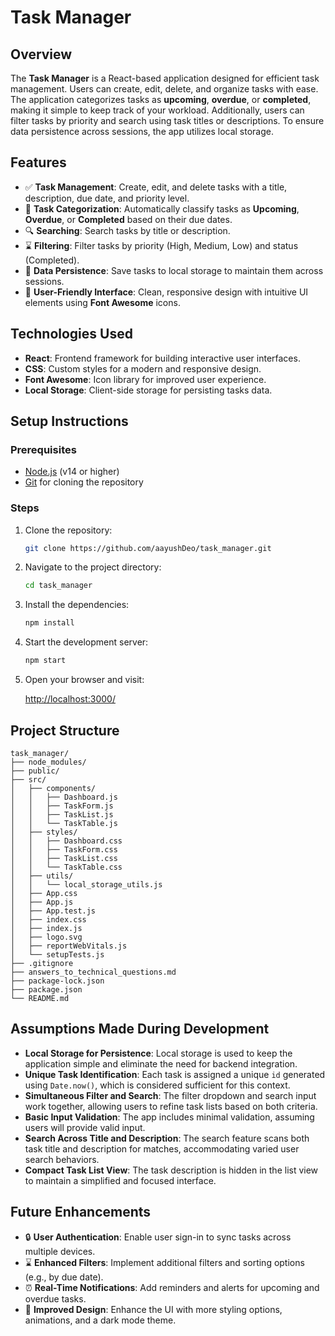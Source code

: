 # **Task Manager**

## **Overview**

The **Task Manager** is a React-based application designed for efficient task management. Users can create, edit, delete, and organize tasks with ease. The application categorizes tasks as **upcoming**, **overdue**, or **completed**, making it simple to keep track of your workload. Additionally, users can filter tasks by priority and search using task titles or descriptions. To ensure data persistence across sessions, the app utilizes local storage.

## **Features**

-   ✅ **Task Management**: Create, edit, and delete tasks with a title, description, due date, and priority level.
-   📅 **Task Categorization**: Automatically classify tasks as **Upcoming**, **Overdue**, or **Completed** based on their due dates.
-   🔍 **Searching**: Search tasks by title or description.
-   ⌛ **Filtering**: Filter tasks by priority (High, Medium, Low) and status (Completed).
-   💾 **Data Persistence**: Save tasks to local storage to maintain them across sessions.
-   🎨 **User-Friendly Interface**: Clean, responsive design with intuitive UI elements using **Font Awesome** icons.

## **Technologies Used**

-   **React**: Frontend framework for building interactive user interfaces.
-   **CSS**: Custom styles for a modern and responsive design.
-   **Font Awesome**: Icon library for improved user experience.
-   **Local Storage**: Client-side storage for persisting tasks data.

## **Setup Instructions**

### **Prerequisites**

-   [Node.js](https://nodejs.org/) (v14 or higher)
-   [Git](https://git-scm.com/) for cloning the repository

### **Steps**

1. Clone the repository:

    ```bash
    git clone https://github.com/aayushDeo/task_manager.git
    ```

2. Navigate to the project directory:

    ```bash
    cd task_manager
    ```

3. Install the dependencies:

    ```bash
    npm install
    ```

4. Start the development server:

    ```bash
    npm start
    ```

5. Open your browser and visit:

    [http://localhost:3000/](http://localhost:3000/)

## **Project Structure**

```plaintext
task_manager/
├── node_modules/
├── public/
├── src/
│   ├── components/
│   │   ├── Dashboard.js
│   │   ├── TaskForm.js
│   │   ├── TaskList.js
│   │   └── TaskTable.js
│   ├── styles/
│   │   ├── Dashboard.css
│   │   ├── TaskForm.css
│   │   ├── TaskList.css
│   │   └── TaskTable.css
│   ├── utils/
│   │   └── local_storage_utils.js
│   ├── App.css
│   ├── App.js
│   ├── App.test.js
│   ├── index.css
│   ├── index.js
│   ├── logo.svg
│   ├── reportWebVitals.js
│   └── setupTests.js
├── .gitignore
├── answers_to_technical_questions.md
├── package-lock.json
├── package.json
└── README.md

```

## **Assumptions Made During Development**

-   **Local Storage for Persistence**: Local storage is used to keep the application simple and eliminate the need for backend integration.
-   **Unique Task Identification**: Each task is assigned a unique `id` generated using `Date.now()`, which is considered sufficient for this context.
-   **Simultaneous Filter and Search**: The filter dropdown and search input work together, allowing users to refine task lists based on both criteria.
-   **Basic Input Validation**: The app includes minimal validation, assuming users will provide valid input.
-   **Search Across Title and Description**: The search feature scans both task title and description for matches, accommodating varied user search behaviors.
-   **Compact Task List View**: The task description is hidden in the list view to maintain a simplified and focused interface.

## **Future Enhancements**

-   🔒 **User Authentication**: Enable user sign-in to sync tasks across multiple devices.
-   ⌛ **Enhanced Filters**: Implement additional filters and sorting options (e.g., by due date).
-   ⏰ **Real-Time Notifications**: Add reminders and alerts for upcoming and overdue tasks.
-   📐 **Improved Design**: Enhance the UI with more styling options, animations, and a dark mode theme.
